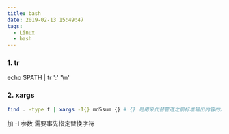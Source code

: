 ```yaml
---
title: bash
date: 2019-02-13 15:49:47
tags:
  - Linux
  - bash
---
```


### 1. tr
echo $PATH | tr ':' '\n'

### 2. xargs
``` sh
find . -type f | xargs -I{} md5sum {} # {} 是用来代替管道之前标准输出内容的。
```
加 -I 参数 需要事先指定替换字符